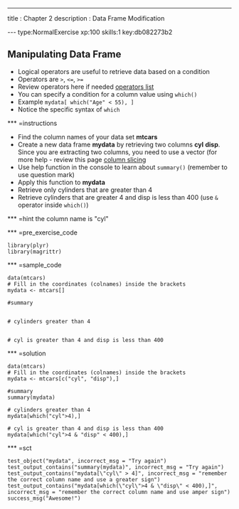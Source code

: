 ---
title       : Chapter 2
description : Data Frame Modification
  
--- type:NormalExercise xp:100 skills:1 key:db082273b2
## Manipulating Data Frame

- Logical operators are useful to retrieve data based on a condition
- Operators are ` > `, ` <= `, ` >= `
- Review operators here if needed [operators list](http://www.statmethods.net/management/operators.html)
- You can specify a condition for a column value using ` which() `
- Example ` mydata[ which("Age" < 55), ] `
- Notice the specific syntax of ` which `

*** =instructions

- Find the column names of your data set **mtcars**
- Create a new data frame **mydata** by retrieving two columns **cyl** **disp**. Since you are extracting two columns, you need to use a vector (for more help - review this page [column slicing](http://www.r-tutor.com/r-introduction/data-frame/data-frame-column-slice)
- Use help function in the console to learn about ` summary() ` (remember to use question mark)
- Apply this function to **mydata**
- Retrieve only cylinders that are greater than 4
- Retrieve cylinders that are greater 4 and disp is less than 400 (use ` & ` operator inside ` which() `)

*** =hint
the column name is "cyl"

*** =pre_exercise_code
```{r}
library(plyr)
library(magrittr)
```

*** =sample_code
```{r}
data(mtcars)
# Fill in the coordinates (colnames) inside the brackets
mydata <- mtcars[]

#summary


# cylinders greater than 4


# cyl is greater than 4 and disp is less than 400

```

*** =solution
```{r}
data(mtcars)
# Fill in the coordinates (colnames) inside the brackets
mydata <- mtcars[c("cyl", "disp"),]

#summary
summary(mydata)

# cylinders greater than 4
mydata[which("cyl">4),]

# cyl is greater than 4 and disp is less than 400 
mydata[which("cyl">4 & "disp" < 400),]
```

*** =sct
```{r}
test_object("mydata", incorrect_msg = "Try again")
test_output_contains("summary(mydata)", incorrect_msg = "Try again")
test_output_contains("mydata[\"cyl\" > 4]", incorrect_msg = "remember the correct column name and use a greater sign")
test_output_contains("mydata[which(\"cyl\">4 & \"disp\" < 400),]", incorrect_msg = "remember the correct column name and use amper sign")
success_msg("Awesome!")
```